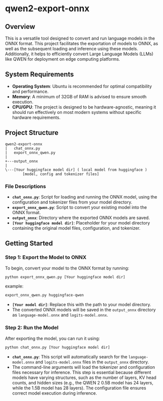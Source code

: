 # qwen2-export-onnx

## Overview

This is a versatile tool designed to convert and run language models in the ONNX format. This project facilitates the exportation of models to ONNX, as well as the subsequent loading and inference using these models. Additionally, it helps to efficiently convert Large Language Models (LLMs) like QWEN for deployment on edge computing platforms.

## System Requirements

- **Operating System**: Ubuntu is recommended for optimal compatibility and performance.
- **Memory**: A minimum of 32GB of RAM is advised to ensure smooth execution.
- **CPU/GPU**: The project is designed to be hardware-agnostic, meaning it should run effectively on most modern systems without specific hardware requirements.

## Project Structure

```
qwen2-export-onnx
|   chat_onnx.py
|   export_onnx_qwen.py
|
+---output_onnx
|
\---[Your huggingface model dir] ( local model from huggingface )
        [model, config and tokenizer files]
```

### File Descriptions

- **`chat_onnx.py`**: Script for loading and running the ONNX model, using the configuration and tokenizer files from your model directory.
- **`export_onnx_qwen.py`**: Script to convert your existing model into the ONNX format.
- **`output_onnx`**: Directory where the exported ONNX models are saved.
- **`[Your huggingface model dir]`**: Placeholder for your model directory containing the original model files, configuration, and tokenizer.

## Getting Started

### Step 1: Export the Model to ONNX

To begin, convert your model to the ONNX format by running:

```bash
python export_onnx_qwen.py [Your huggingface model dir]
```
example:
```bash
export_onnx_qwen.py huggingface-qwen
```

- **`[Your model dir]`**: Replace this with the path to your model directory.
- The converted ONNX models will be saved in the `output_onnx` directory as `language-model.onnx` and `logits-model.onnx`.

### Step 2: Run the Model

After exporting the model, you can run it using:

```bash
python chat_onnx.py [Your huggingface model dir]
```

- **`chat_onnx.py`**: This script will automatically search for the `language-model.onnx` and `logits-model.onnx` files in the `output_onnx` directory.
- The command-line arguments will load the tokenizer and configuration files necessary for inference. This step is essential because different models have varying structures, such as the number of layers, KV head counts, and hidden sizes (e.g., the QWEN 2 0.5B model has 24 layers, while the 1.5B model has 28 layers). The configuration file ensures correct model execution during inference.

